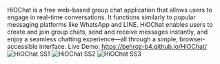 HiOChat is a free web-based group chat application that allows users to engage in real-time conversations. It functions similarly to popular messaging platforms like WhatsApp and LINE. HiOChat enables users to create and join group chats, send and receive messages instantly, and enjoy a seamless chatting experience—all through a simple, browser-accessible interface.
Live Demo: https://behroz-b4.github.io/HiOChat/
![HiOChat SS1](https://github.com/user-attachments/assets/4b6ca1ac-c81b-44ce-a003-a29a660f9234)
![HiOChat SS2](https://github.com/user-attachments/assets/39f87bf4-42f0-47e1-b580-7211165a002e)
![HiOChat SS3](https://github.com/user-attachments/assets/15d28fe2-36a5-4914-9a5a-69d8bf42c77a)


